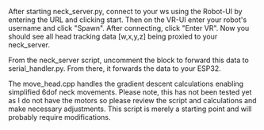 After starting neck_server.py, connect to your ws using the Robot-UI by entering the URL and clicking start. Then on the VR-UI enter your robot's username and click "Spawn". After connecting, click "Enter VR". Now you should see all head tracking data [w,x,y,z] being proxied to your neck_server. 

From the neck_server script, uncomment the block to forward this data to serial_handler.py. From there, it forwards the data to your ESP32.

The move_head.cpp handles the gradient descent calculations enabling simplified 6dof neck movements. Please note, this has not been tested yet as I do not have the motors so please review the script and calculations and make necessary adjustments. This script is merely a starting point and will probably require modifications.